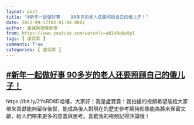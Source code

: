 ```yaml
---
layout: post
title: "#新年一起做好事    90多岁的老人还要照顾自己的傻儿子！"
date: 2023-09-17T02:01:04.000Z
author: 盧保貴視覺影像
from: https://www.youtube.com/watch?v=aN1HAoNaVpI
tags: [ 盧保貴 ]
comments: True
categories: [ 盧保貴 ]
---
```

<!--1694916064000-->
[#新年一起做好事    90多岁的老人还要照顾自己的傻儿子！](https://www.youtube.com/watch?v=aN1HAoNaVpI)
------

<div>
https://bit.ly/2YsRD8D哈嘍，大家好！我是盧寶貴！我拍攝的視頻希望能給大家帶來貢獻能夠留存後世，能成為後人對現在的歷史參考期待影像能為將來保留文獻，給人們帶來更多的意義與思考。喜歡我的視頻記得評論哦！
</div>

